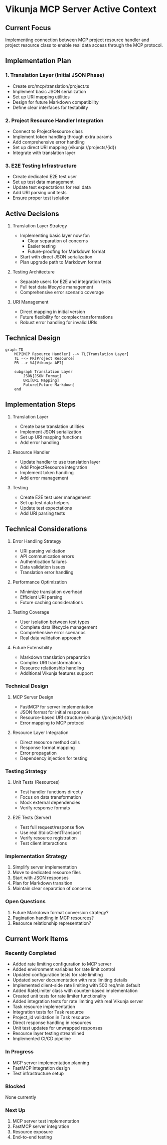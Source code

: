 # Vikunja MCP Server Active Context

## Current Focus

Implementing connection between MCP project resource handler and project resource class to enable real data access through the MCP protocol.

## Implementation Plan

### 1. Translation Layer (Initial JSON Phase)

- Create src/mcp/translation/project.ts
- Implement basic JSON serialization
- Set up URI mapping utilities
- Design for future Markdown compatibility
- Define clear interfaces for testability

### 2. Project Resource Handler Integration

- Connect to ProjectResource class
- Implement token handling through extra params
- Add comprehensive error handling
- Set up direct URI mapping (vikunja://projects/{id})
- Integrate with translation layer

### 3. E2E Testing Infrastructure

- Create dedicated E2E test user
- Set up test data management
- Update test expectations for real data
- Add URI parsing unit tests
- Ensure proper test isolation

## Active Decisions

1. Translation Layer Strategy

   - Implementing basic layer now for:
     - Clear separation of concerns
     - Easier testing
     - Future-proofing for Markdown format
   - Start with direct JSON serialization
   - Plan upgrade path to Markdown format

2. Testing Architecture

   - Separate users for E2E and integration tests
   - Full test data lifecycle management
   - Comprehensive error scenario coverage

3. URI Management
   - Direct mapping in initial version
   - Future flexibility for complex transformations
   - Robust error handling for invalid URIs

## Technical Design

```mermaid
graph TD
    MCP[MCP Resource Handler] --> TL[Translation Layer]
    TL --> PR[Project Resource]
    PR --> VA[Vikunja API]

    subgraph Translation Layer
        JSON[JSON Format]
        URI[URI Mapping]
        Future[Future Markdown]
    end
```

## Implementation Steps

1. Translation Layer

   - Create base translation utilities
   - Implement JSON serialization
   - Set up URI mapping functions
   - Add error handling

2. Resource Handler

   - Update handler to use translation layer
   - Add ProjectResource integration
   - Implement token handling
   - Add error management

3. Testing
   - Create E2E test user management
   - Set up test data helpers
   - Update test expectations
   - Add URI parsing tests

## Technical Considerations

1. Error Handling Strategy

   - URI parsing validation
   - API communication errors
   - Authentication failures
   - Data validation issues
   - Translation error handling

2. Performance Optimization

   - Minimize translation overhead
   - Efficient URI parsing
   - Future caching considerations

3. Testing Coverage

   - User isolation between test types
   - Complete data lifecycle management
   - Comprehensive error scenarios
   - Real data validation approach

4. Future Extensibility
   - Markdown translation preparation
   - Complex URI transformations
   - Resource relationship handling
   - Additional Vikunja features support

### Technical Design

1. MCP Server Design

   - FastMCP for server implementation
   - JSON format for initial responses
   - Resource-based URI structure (vikunja://projects/{id})
   - Error mapping to MCP protocol

2. Resource Layer Integration
   - Direct resource method calls
   - Response format mapping
   - Error propagation
   - Dependency injection for testing

### Testing Strategy

1. Unit Tests (Resources)

   - Test handler functions directly
   - Focus on data transformation
   - Mock external dependencies
   - Verify response formats

2. E2E Tests (Server)
   - Test full request/response flow
   - Use real StdioClientTransport
   - Verify resource registration
   - Test client interactions

### Implementation Strategy

1. Simplify server implementation
2. Move to dedicated resource files
3. Start with JSON responses
4. Plan for Markdown transition
5. Maintain clear separation of concerns

### Open Questions

1. Future Markdown format conversion strategy?
2. Pagination handling in MCP resources?
3. Resource relationship representation?

## Current Work Items

### Recently Completed

- Added rate limiting configuration to MCP server
- Added environment variables for rate limit control
- Updated configuration tests for rate limiting
- Updated server documentation with rate limiting details
- Implemented client-side rate limiting with 500 req/min default
- Added RateLimiter class with counter-based implementation
- Created unit tests for rate limiter functionality
- Added integration tests for rate limiting with real Vikunja server
- Task resource implementation
- Integration tests for Task resource
- Project_id validation in Task resource
- Direct response handling in resources
- Unit test updates for unwrapped responses
- Resource layer testing streamlined
- Implemented CI/CD pipeline

### In Progress

- MCP server implementation planning
- FastMCP integration design
- Test infrastructure setup

### Blocked

None currently

### Next Up

1. MCP server test implementation
2. FastMCP server integration
3. Resource exposure
4. End-to-end testing
